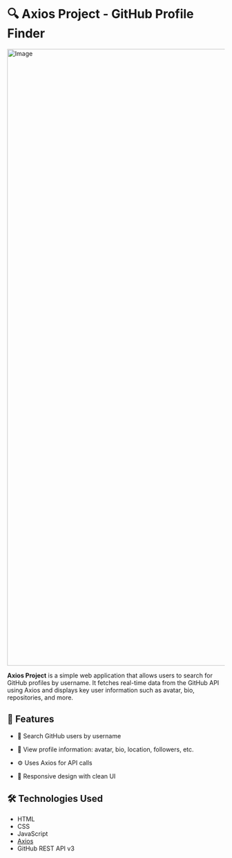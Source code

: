 # 🔍 Axios Project - GitHub Profile Finder

<img width="1426" alt="Image" src="https://github.com/user-attachments/assets/d7ec00c7-fe54-4200-97f9-1134fb6fb1b3" />

**Axios Project** is a simple web application that allows users to search for GitHub profiles by username. It fetches real-time data from the GitHub API using Axios and displays key user information such as avatar, bio, repositories, and more.

## 🚀 Features

- 🔎 Search GitHub users by username
- 📄 View profile information: avatar, bio, location, followers, etc.

- ⚙️ Uses Axios for API calls
- 📱 Responsive design with clean UI

## 🛠️ Technologies Used

- HTML
- CSS
- JavaScript 
- [Axios](https://axios-http.com/)  
- GitHub REST API v3


